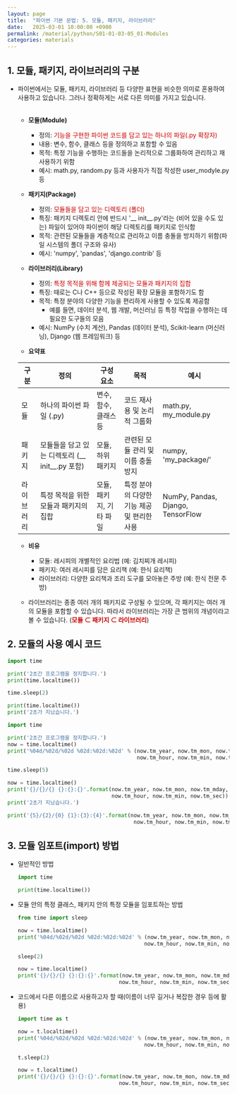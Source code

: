 ```yaml
---
layout: page
title:  "파이썬 기본 문법: 5. 모듈, 패키지, 라이브러리"
date:   2025-03-01 10:00:00 +0900
permalink: /material/python/S01-01-03-05_01-Modules
categories: materials
---
```


## 1. 모듈, 패키지, 라이브러리의 구분

- 파이썬에서는 모듈, 패키지, 라이브러리 등 다양한 표현을 비슷한 의미로 혼용하여 사용하고 있습니다. 그러나 정확하게는 서로 다른 의미를 가지고 있습니다.<br><br>
    - **모듈(Module)**
        - 정의: <span style="color: #C00">기능을 구현한 파이썬 코드를 담고 있는 하나의 파일(.py 확장자)</span>
        - 내용: 변수, 함수, 클래스 등을 정의하고 포함할 수 있음
        - 목적: 특정 기능을 수행하는 코드들을 논리적으로 그룹화하여 관리하고 재사용하기 위함
        - 예시: math.py, random.py 등과 사용자가 직접 작성한 user_modyle.py 등

    - **패키지(Package)**
        - 정의: <span style="color: #C00">모듈들을 담고 있는 디렉토리 (폴더)</span>
        - 특징: 패키지 디렉토리 안에 반드시 '__ init__.py'라는 (비어 있을 수도 있는) 파일이 있어야 파이썬이 해당 디렉토리를 패키지로 인식함
        - 목적: 관련된 모듈들을 계층적으로 관리하고 이름 충돌을 방지하기 위함(파일 시스템의 폴더 구조와 유사)
        - 예시: 'numpy', 'pandas', 'django.contrib' 등

    - **라이브러리(Library)**
        - 정의: <span style="color: #C00">특정 목적을 위해 함께 제공되는 모듈과 패키지의 집합</span>
        - 특징: 때로는 C나 C++ 등으로 작성된 확장 모듈을 포함하기도 함
        - 목적: 특정 분야의 다양한 기능을 편리하게 사용할 수 있도록 제공함
            - 예를 들면, 데이터 분석, 웹 개발, 머신러닝 등 특정 작업을 수행하는 데 필요한 도구들의 모음
        - 예시: NumPy (수치 계산), Pandas (데이터 분석), Scikit-learn (머신러닝), Django (웹 프레임워크) 등

    - **요약표**

    | 구분       | 정의                                            | 구성 요소               | 목적                                        | 예시                              |
    | ---------- | ----------------------------------------------- | ----------------------- | ------------------------------------------- | --------------------------------- |
    | 모듈       | 하나의 파이썬 파일 (.py)                        | 변수, 함수, 클래스 등   | 코드 재사용 및 논리적 그룹화                | math.py, my_module.py             |
    | 패키지     | 모듈들을 담고 있는 디렉토리 (__ init__.py 포함) | 모듈, 하위 패키지       | 관련된 모듈 관리 및 이름 충돌 방지          | numpy, 'my_package/'              |
    | 라이브러리 | 특정 목적을 위한 모듈과 패키지의 집합           | 모듈, 패키지, 기타 파일 | 특정 분야의 다양한 기능 제공 및 편리한 사용 | NumPy, Pandas, Django, TensorFlow |

    - **비유**
        - 모듈: 레시피의 개별적인 요리법 (예: 김치찌개 레시피)
        - 패키지: 여러 레시피를 담은 요리책 (예: 한식 요리책)
        - 라이브러리: 다양한 요리책과 조리 도구를 모아놓은 주방 (예: 한식 전문 주방)

    - 라이브러리는 종종 여러 개의 패키지로 구성될 수 있으며, 각 패키지는 여러 개의 모듈을 포함할 수 있습니다. 따라서 라이브러리는 가장 큰 범위의 개념이라고 볼 수 있습니다. (<span style="color: #C00">**모듈 ⊂ 패키지 ⊂ 라이브러리**</span>)

## 2. 모듈의 사용 예시 코드

```python
import time

print('2초간 프로그램을 정지합니다.')
print(time.localtime())

time.sleep(2)

print(time.localtime())
print('2초가 지났습니다.')
```

```python
import time

print('2초간 프로그램을 정지합니다.')
now = time.localtime()
print('%04d/%02d/%02d %02d:%02d:%02d' % (now.tm_year, now.tm_mon, now.tm_mday, 
                                         now.tm_hour, now.tm_min, now.tm_sec))

time.sleep(5)

now = time.localtime()
print('{}/{}/{} {}:{}:{}'.format(now.tm_year, now.tm_mon, now.tm_mday, 
                                 now.tm_hour, now.tm_min, now.tm_sec))
print('2초가 지났습니다.')
```

```python
print('{5}/{2}/{0} {1}:{3}:{4}'.format(now.tm_year, now.tm_mon, now.tm_mday, 
                                        now.tm_hour, now.tm_min, now.tm_sec))
```

## 3. 모듈 임포트(import) 방법

- 일반적인 방법

    ```python
    import time

    print(time.localtime())
    ```

- 모듈 안의 특정 클래스, 패키지 안의 특정 모듈을 임포트하는 방법

    ```python
    from time import sleep

    now = time.localtime()
    print('%04d/%02d/%02d %02d:%02d:%02d' % (now.tm_year, now.tm_mon, now.tm_mday,
                                            now.tm_hour, now.tm_min, now.tm_sec))

    sleep(2)

    now = time.localtime()
    print('{}/{}/{} {}:{}:{}'.format(now.tm_year, now.tm_mon, now.tm_mday,
                                    now.tm_hour, now.tm_min, now.tm_sec))
    ```

- 코드에서 다른 이름으로 사용하고자 할 때(이름이 너무 길거나 복잡한 경우 등에 활용)

    ```python
    import time as t

    now = t.localtime()
    print('%04d/%02d/%02d %02d:%02d:%02d' % (now.tm_year, now.tm_mon, now.tm_mday,
                                            now.tm_hour, now.tm_min, now.tm_sec))

    t.sleep(2)

    now = t.localtime()
    print('{}/{}/{} {}:{}:{}'.format(now.tm_year, now.tm_mon, now.tm_mday,
                                    now.tm_hour, now.tm_min, now.tm_sec))
    ```